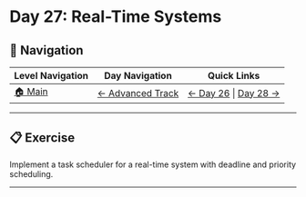 # Day 27: Real-Time Systems

## 🔗 Navigation

| Level Navigation | Day Navigation | Quick Links |
|------------------|----------------|-------------|
| [🏠 Main](../../README.md) | [← Advanced Track](../README.md) | [← Day 26](../Day26/) \| [Day 28 →](../Day28/) |

---

## 📋 Exercise

Implement a task scheduler for a real-time system with deadline and priority scheduling.

---
